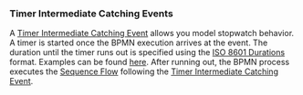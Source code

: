 ### Timer Intermediate Catching Events

A [Timer Intermediate Catching Event](https://docs.camunda.org/manual/7.17/reference/bpmn20/events/timer-events/#timer-intermediate-catching-event)
allows you model stopwatch behavior. A timer is started once the BPMN execution arrives at the event.
The duration until the timer runs out is specified using the [ISO 8601 Durations](http://en.wikipedia.org/wiki/ISO_8601#Durations) format.
Examples can be found [here](https://docs.camunda.org/manual/7.17/reference/bpmn20/events/timer-events/#time-duration). After running out, the BPMN process executes the [Sequence Flow](../../concepts/bpmn/sequence-flow.md) following
the [Timer Intermediate Catching Event](https://docs.camunda.org/manual/7.17/reference/bpmn20/events/timer-events/#timer-intermediate-catching-event).